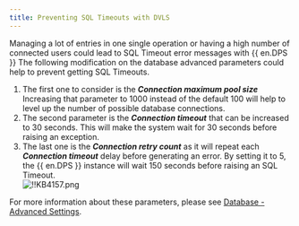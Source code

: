```yaml
---
title: Preventing SQL Timeouts with DVLS
---
```

Managing a lot of entries in one single operation or having a high number of connected users could lead to SQL Timeout error messages with {{ en.DPS }}
The following modification on the database advanced parameters could help to prevent getting SQL Timeouts.

1. The first one to consider is the ***Connection maximum pool size*** Increasing that parameter to 1000 instead of the default 100 will help to level up the number of possible database connections.
1. The second parameter is the ***Connection timeout*** that can be increased to 30 seconds. This will make the system wait for 30 seconds before raising an exception.
1. The last one is the ***Connection retry count*** as it will repeat each ***Connection timeout*** delay before generating an error. By setting it to 5, the {{ en.DPS }} instance will wait 150 seconds before raising an SQL Timeout.  
![!!KB4157.png](https://webdevolutions.azureedge.net/docs/en/kb/KB4157.png)  

For more information about these parameters, please see [Database - Advanced Settings](/server/management/devolutions-server-console/devolutions-server-settings/database/advanced-settings/).